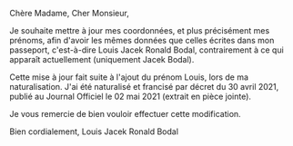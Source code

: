 
Chère Madame, Cher Monsieur,

Je souhaite mettre à jour mes coordonnées, et plus précisément mes prénoms, afin d'avoir les mêmes données que celles écrites dans mon passeport, c'est-à-dire Louis Jacek Ronald Bodal, contrairement à ce qui apparaît actuellement (uniquement Jacek Bodal).

Cette mise à jour fait suite à l'ajout du prénom Louis, lors de ma naturalisation. J'ai été naturalisé et francisé par décret du 30 avril 2021, publié au Journal Officiel le 02 mai 2021 (extrait en pièce jointe).

Je vous remercie de bien vouloir effectuer cette modification.

Bien cordialement,
Louis Jacek Ronald Bodal